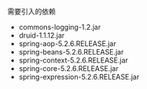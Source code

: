 需要引入的依赖
- commons-logging-1.2.jar
- druid-1.1.12.jar
- spring-aop-5.2.6.RELEASE.jar
- spring-beans-5.2.6.RELEASE.jar
- spring-context-5.2.6.RELEASE.jar
- spring-core-5.2.6.RELEASE.jar
- spring-expression-5.2.6.RELEASE.jar